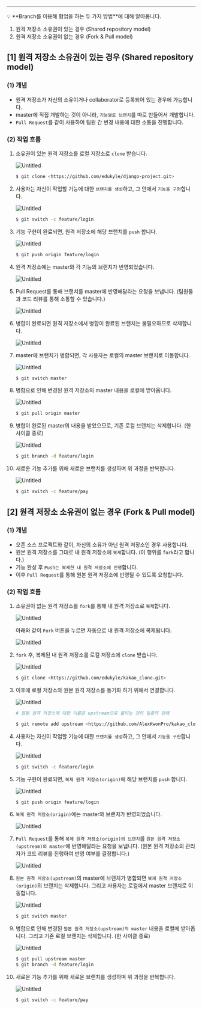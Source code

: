 ------

<aside> 💡 **Branch를 이용해 협업을 하는 두 가지 방법**에 대해 알아봅니다.

1. 원격 저장소 소유권이 있는 경우 (Shared repository model)
2. 원격 저장소 소유권이 없는 경우 (Fork & Pull model)

</aside>

## [1] 원격 저장소 소유권이 있는 경우 (Shared repository model)

### (1) 개념

- 원격 저장소가 자신의 소유이거나 collaborator로 등록되어 있는 경우에 가능합니다.
- master에 직접 개발하는 것이 아니라, `기능별로 브랜치`를 따로 만들어서 개발합니다.
- `Pull Request`를 같이 사용하여 팀원 간 변경 내용에 대한 소통을 진행합니다.

### (2) 작업 흐름

1. 소유권이 있는 원격 저장소를 로컬 저장소로 `clone` 받습니다.

   ![Untitled](https://s3-us-west-2.amazonaws.com/secure.notion-static.com/9d8aab56-c8b0-4d72-9bb9-0cb1789761ae/Untitled.png)

   ```bash
   $ git clone <https://github.com/edukyle/django-project.git>
   ```

2. 사용자는 자신이 작업할 기능에 대한 `브랜치를 생성`하고, 그 안에서 `기능을 구현`합니다.

   ![Untitled](https://s3-us-west-2.amazonaws.com/secure.notion-static.com/d6ec3f5c-abb0-44be-b923-c57373606795/Untitled.png)

   ```bash
   $ git switch -c feature/login
   ```

3. 기능 구현이 완료되면, 원격 저장소에 해당 브랜치를 `push` 합니다.

   ![Untitled](https://s3-us-west-2.amazonaws.com/secure.notion-static.com/90c5722c-9ac9-4c60-a250-421a313222cb/Untitled.png)

   ```bash
   $ git push origin feature/login
   ```

4. 원격 저장소에는 master와 각 기능의 브랜치가 반영되었습니다.

   ![Untitled](https://s3-us-west-2.amazonaws.com/secure.notion-static.com/9c8e693a-241f-41f6-88d4-ef127c7c4b14/Untitled.png)

5. Pull Request를 통해 브랜치를 master에 반영해달라는 요청을 보냅니다. (팀원들과 코드 리뷰를 통해 소통할 수 있습니다.)

   ![Untitled](https://s3-us-west-2.amazonaws.com/secure.notion-static.com/2ced8346-37e0-4291-8811-fe0d2422539d/Untitled.png)

6. 병합이 완료되면 원격 저장소에서 병합이 완료된 브랜치는 불필요하므로 삭제합니다.

   ![Untitled](https://s3-us-west-2.amazonaws.com/secure.notion-static.com/eb9c4d7e-ebd9-4016-8306-3882ad791464/Untitled.png)

7. master에 브랜치가 병합되면, 각 사용자는 로컬의 master 브랜치로 이동합니다.

   ![Untitled](https://s3-us-west-2.amazonaws.com/secure.notion-static.com/f95c707b-3ad3-41c3-beee-00eba8db2789/Untitled.png)

   ```bash
   $ git switch master
   ```

8. 병합으로 인해 변경된 원격 저장소의 master 내용을 로컬에 받아옵니다.

   ![Untitled](https://s3-us-west-2.amazonaws.com/secure.notion-static.com/139021e6-2d00-4099-8205-2dca5e35f445/Untitled.png)

   ```bash
   $ git pull origin master
   ```

9. 병합이 완료된 master의 내용을 받았으므로, 기존 로컬 브랜치는 삭제합니다. (한 사이클 종료)

   ![Untitled](https://s3-us-west-2.amazonaws.com/secure.notion-static.com/cc543835-9e05-4f4f-a6d5-acc96f6ba91f/Untitled.png)

   ```bash
   $ git branch -d feature/login
   ```

10. 새로운 기능 추가를 위해 새로운 브랜치를 생성하며 위 과정을 반복합니다.

    ![Untitled](https://s3-us-west-2.amazonaws.com/secure.notion-static.com/c96da544-1374-4921-b4dc-417a890adcf2/Untitled.png)

    ```bash
    $ git switch -c feature/pay
    ```

## [2] 원격 저장소 소유권이 없는 경우 (Fork & Pull model)

### (1) 개념

- 오픈 소스 프로젝트와 같이, 자신의 소유가 아닌 원격 저장소인 경우 사용합니다.
- 원본 원격 저장소를 그대로 내 원격 저장소에 `복제`합니다. (이 행위를 `fork`라고 합니다.)
- 기능 완성 후 `Push는 복제한 내 원격 저장소에 진행`합니다.
- 이후 `Pull Request`를 통해 원본 원격 저장소에 반영될 수 있도록 요청합니다.

### (2) 작업 흐름

1. 소유권이 없는 원격 저장소를 `fork`를 통해 내 원격 저장소로 `복제`합니다.

   ![Untitled](https://s3-us-west-2.amazonaws.com/secure.notion-static.com/e1c48127-e989-4fd5-b697-aecf54cd21e0/Untitled.png)

   아래와 같이 `Fork` 버튼을 누르면 자동으로 내 원격 저장소에 복제됩니다.

   ![Untitled](https://s3-us-west-2.amazonaws.com/secure.notion-static.com/c3c3ff28-9a8d-4429-ad78-740a059e6457/Untitled.png)

2. `fork` 후, 복제된 내 원격 저장소를 로컬 저장소에 `clone` 받습니다.

   ![Untitled](https://s3-us-west-2.amazonaws.com/secure.notion-static.com/e8628903-8781-41fe-a034-6e9746eb5407/Untitled.png)

   ```bash
   $ git clone <https://github.com/edukyle/kakao_clone.git>
   ```

3. 이후에 로컬 저장소와 원본 원격 저장소를 동기화 하기 위해서 연결합니다.

   ![Untitled](https://s3-us-west-2.amazonaws.com/secure.notion-static.com/0bbcb751-e5c2-49b6-8eb5-f6bc71c39aa8/Untitled.png)

   ```bash
   # 원본 원격 저장소에 대한 이름은 upstream으로 붙이는 것이 일종의 관례
   
   $ git remote add upstream <https://github.com/AlexKwonPro/kakao_clone.git>
   ```

4. 사용자는 자신이 작업할 기능에 대한 `브랜치를 생성`하고, 그 안에서 `기능을 구현`합니다.

   ![Untitled](https://s3-us-west-2.amazonaws.com/secure.notion-static.com/0d535639-8145-430c-aebd-eee2fb8d5bbb/Untitled.png)

   ```bash
   $ git switch -c feature/login
   ```

5. 기능 구현이 완료되면, `복제 원격 저장소(origin)`에 해당 브랜치를 `push` 합니다.

   ![Untitled](https://s3-us-west-2.amazonaws.com/secure.notion-static.com/0cc34aa6-0689-47c6-a71a-0f36de47eb28/Untitled.png)

   ```bash
   $ git push origin feature/login
   ```

6. `복제 원격 저장소(origin)`에는 master와 브랜치가 반영되었습니다.

   ![Untitled](https://s3-us-west-2.amazonaws.com/secure.notion-static.com/ed7ed6b1-894c-4c40-862d-c84eb2431112/Untitled.png)

7. `Pull Request`를 통해 `복제 원격 저장소(origin)의 브랜치`를 `원본 원격 저장소(upstream)의 master`에 반영해달라는 요청을 보냅니다. (원본 원격 저장소의 관리자가 코드 리뷰를 진행하여 반영 여부를 결정합니다.)

   ![Untitled](https://s3-us-west-2.amazonaws.com/secure.notion-static.com/c82e4c12-dc9a-48f3-bba9-f9dca06eb5a1/Untitled.png)

8. `원본 원격 저장소(upstream)`의 master에 브랜치가 병합되면 `복제 원격 저장소(origin)`의 브랜치는 삭제합니다. 그리고 사용자는 로컬에서 master 브랜치로 이동합니다.

   ![Untitled](https://s3-us-west-2.amazonaws.com/secure.notion-static.com/88eabf2b-490c-4e22-b284-8c3789b1729e/Untitled.png)

   ```bash
   $ git switch master
   ```

9. 병합으로 인해 변경된 `원본 원격 저장소(upstream)의 master` 내용을 로컬에 받아옵니다. 그리고 기존 로컬 브랜치는 삭제합니다. (한 사이클 종료)

   ![Untitled](https://s3-us-west-2.amazonaws.com/secure.notion-static.com/a213ba54-b4c1-487a-9745-f6316928f3bd/Untitled.png)

   ```bash
   $ git pull upstream master
   $ git branch -d feature/login
   ```

10. 새로운 기능 추가를 위해 새로운 브랜치를 생성하며 위 과정을 반복합니다.

    ![Untitled](https://s3-us-west-2.amazonaws.com/secure.notion-static.com/d9e93191-e93c-4395-baaf-127d88cdf729/Untitled.png)

    ```bash
    $ git switch -c feature/pay
    ```